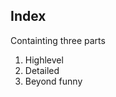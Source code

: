 
## Index
Containting three parts
1. Highlevel
2. Detailed
3. Beyond funny

<!--stackedit_data:
eyJoaXN0b3J5IjpbLTE1MzU1Njk4NzEsLTE2MzY2ODQyODIsLT
E2MTc0NjIxNDksLTc0MzAyMjQ1LDYwOTMyNjI2MSwtNzE5MjU1
ODU0XX0=
-->